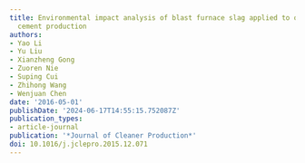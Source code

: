 ```yaml
---
title: Environmental impact analysis of blast furnace slag applied to ordinary Portland
  cement production
authors:
- Yao Li
- Yu Liu
- Xianzheng Gong
- Zuoren Nie
- Suping Cui
- Zhihong Wang
- Wenjuan Chen
date: '2016-05-01'
publishDate: '2024-06-17T14:55:15.752087Z'
publication_types:
- article-journal
publication: '*Journal of Cleaner Production*'
doi: 10.1016/j.jclepro.2015.12.071
---
```

